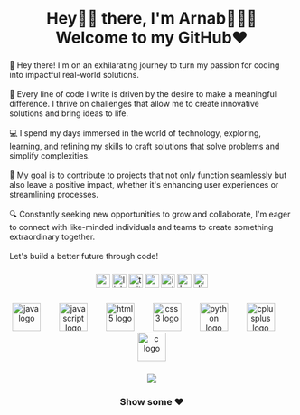 <h1 align="center">Hey👋🏼 there, I'm  Arnab🙋🏼‍♂️<br>Welcome to my GitHub❤️</h1>

###

<p align="left">👋 Hey there! I'm on an exhilarating journey to turn my passion for coding into impactful real-world solutions. <br><br>🚀 Every line of code I write is driven by the desire to make a meaningful difference. I thrive on challenges that allow me to create innovative solutions and bring ideas to life.<br><br>💻 I spend my days immersed in the world of technology, exploring, learning, and refining my skills to craft solutions that solve problems and simplify complexities.<br><br>🌟 My goal is to contribute to projects that not only function seamlessly but also leave a positive impact, whether it's enhancing user experiences or streamlining processes.<br><br>🔍 Constantly seeking new opportunities to grow and collaborate, I'm eager to connect with like-minded individuals and teams to create something extraordinary together.<br><br>Let's build a better future through code!</p>

###

<div align="center">
  <img src="https://img.shields.io/static/v1?message=Gmail&logo=gmail&label=&color=D14836&logoColor=white&labelColor=&style=plastic" height="25" alt="gmail logo"  />
  <img src="https://img.shields.io/static/v1?message=LinkedIn&logo=linkedin&label=&color=0077B5&logoColor=white&labelColor=&style=plastic" height="25" alt="linkedin logo"  />
  <img src="https://img.shields.io/static/v1?message=Twitter&logo=twitter&label=&color=1DA1F2&logoColor=white&labelColor=&style=plastic" height="25" alt="twitter logo"  />
  <img src="https://img.shields.io/static/v1?message=Youtube&logo=youtube&label=&color=FF0000&logoColor=white&labelColor=&style=plastic" height="25" alt="youtube logo"  />
  <img src="https://img.shields.io/static/v1?message=Instagram&logo=instagram&label=&color=E4405F&logoColor=white&labelColor=&style=plastic" height="25" alt="instagram logo"  />
  <img src="https://img.shields.io/static/v1?message=HackerRank&logo=hackerrank&label=&color=2EC866&logoColor=white&labelColor=&style=plastic" height="25" alt="hackerrank logo"  />
  <img src="https://img.shields.io/static/v1?message=Discord&logo=discord&label=&color=7289DA&logoColor=white&labelColor=&style=plastic" height="25" alt="discord logo"  />
</div>

###

<div align="center">
  <img src="https://skillicons.dev/icons?i=java" height="50" alt="java logo"  />
  <img width="25" />
  <img src="https://skillicons.dev/icons?i=js" height="50" alt="javascript logo"  />
  <img width="25" />
  <img src="https://cdn.jsdelivr.net/gh/devicons/devicon/icons/html5/html5-original.svg" height="50" alt="html5 logo"  />
  <img width="25" />
  <img src="https://cdn.jsdelivr.net/gh/devicons/devicon/icons/css3/css3-original.svg" height="50" alt="css3 logo"  />
  <img width="25" />
  <img src="https://skillicons.dev/icons?i=py" height="50" alt="python logo"  />
  <img width="25" />
  <img src="https://cdn.jsdelivr.net/gh/devicons/devicon/icons/cplusplus/cplusplus-original.svg" height="50" alt="cplusplus logo"  />
  <img width="25" />
  <img src="https://cdn.jsdelivr.net/gh/devicons/devicon/icons/c/c-original.svg" height="50" alt="c logo"  />
</div>

###

<div align="center">
  <img src="https://profile-counter.glitch.me/Babon3112/count.svg?"  />
</div>

<h3 align="center">Show some ❤️</h3>

###
